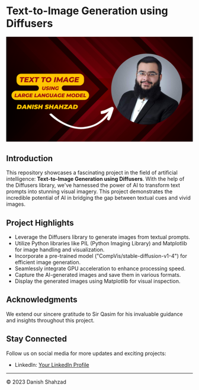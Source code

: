 # Text-to-Image Generation using Diffusers

![Header Image](text_to_image.png)

## Introduction

This repository showcases a fascinating project in the field of artificial intelligence: **Text-to-Image Generation using Diffusers**. With the help of the Diffusers library, we've harnessed the power of AI to transform text prompts into stunning visual imagery. This project demonstrates the incredible potential of AI in bridging the gap between textual cues and vivid images.

## Project Highlights

- Leverage the Diffusers library to generate images from textual prompts.
- Utilize Python libraries like PIL (Python Imaging Library) and Matplotlib for image handling and visualization.
- Incorporate a pre-trained model ("CompVis/stable-diffusion-v1-4") for efficient image generation.
- Seamlessly integrate GPU acceleration to enhance processing speed.
- Capture the AI-generated images and save them in various formats.
- Display the generated images using Matplotlib for visual inspection.


## Acknowledgments

We extend our sincere gratitude to Sir Qasim for his invaluable guidance and insights throughout this project.

## Stay Connected

Follow us on social media for more updates and exciting projects:
- LinkedIn: [Your LinkedIn Profile](https://www.linkedin.com/in/danishshahzad17/)

---
© 2023 Danish Shahzad
```
